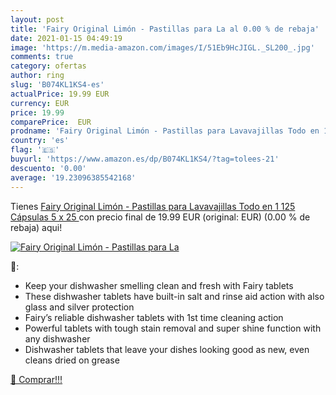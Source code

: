 ```yaml
---
layout: post
title: 'Fairy Original Limón - Pastillas para La al 0.00 % de rebaja'
date: 2021-01-15 04:49:19
image: 'https://m.media-amazon.com/images/I/51Eb9HcJIGL._SL200_.jpg'
comments: true
category: ofertas
author: ring
slug: 'B074KL1KS4-es'
actualPrice: 19.99 EUR
currency: EUR
price: 19.99
comparePrice:  EUR
prodname: 'Fairy Original Limón - Pastillas para Lavavajillas Todo en 1  125 Cápsulas  5 x 25 '
country: 'es'
flag: '🇪🇸'
buyurl: 'https://www.amazon.es/dp/B074KL1KS4/?tag=tolees-21'
descuento: '0.00'
average: '19.23096385542168'
---
```


Tienes [Fairy Original Limón - Pastillas para Lavavajillas Todo en 1  125 Cápsulas  5 x 25 ](https://www.amazon.es/dp/B074KL1KS4/?tag=tolees-21) con precio final de  19.99 EUR (original:  EUR) (0.00 %  de rebaja) aqui!

[![Fairy Original Limón - Pastillas para La](https://m.media-amazon.com/images/I/51Eb9HcJIGL._SL200_.jpg)](https://www.amazon.es/dp/B074KL1KS4/?tag=tolees-21)

🔎:

- Keep your dishwasher smelling clean and fresh with Fairy tablets
- These dishwasher tablets have built-in salt and rinse aid action with also glass and silver protection
- Fairy’s reliable dishwasher tablets with 1st time cleaning action
- Powerful tablets with tough stain removal and super shine function with any dishwasher
- Dishwasher tablets that leave your dishes looking good as new, even cleans dried on grease

[🛒 Comprar!!!](https://www.amazon.es/dp/B074KL1KS4/?tag=tolees-21)
